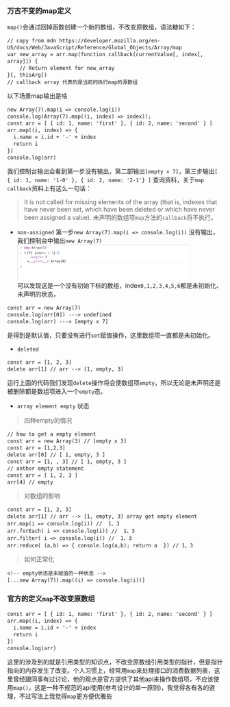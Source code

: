 ### 万古不变的map定义
`map()`会通过回掉函数创建一个新的数组，不改变原数组，语法糖如下：

```
// copy from mdn https://developer.mozilla.org/en-US/docs/Web/JavaScript/Reference/Global_Objects/Array/map
var new_array = arr.map(function callback(currentValue[, index[, array]]) {
    // Return element for new_array
}[, thisArg])
// callback array 代表的是当前的执行map的源数组

```
以下场景map输出是啥
```
new Array(7).map(i => console.log(i))
console.log(Array(7).map((i, index) => index));
const arr = [ { id: 1, name: 'first' }, { id: 2, name: 'second' } ]
arr.map((i, index) => {
  i.name = i.id + '-' + index
  return i
})
console.log(arr)
```
我们控制台输出会看到第一步没有输出，第二部输出`[empty × 7]`，第三步输出`[ { id: 1, name: '1-0' }, { id: 2, name: '2-1'} ]`
查询资料，关于`map callback`资料上有这么一句话：
> It is not called for missing elements of the array (that is, indexes that have never been set, which have been deleted or which have never been assigned a value).
未声明的数组项`map`方法的`callback`将不执行。
* `non-assigned`
第一步`new Array(7).map(i => console.log(i))` 没有输出，我们控制台中输出`new Array(7)`<br/>
<img src="./static/img/emptyArray.png" style="width: 400px"/> <br/>
可以发现这是一个没有初始下标的数组，index`0,1,2,3,4,5,6`都是未初始化、未声明的状态，
```
const arr = new Array(7)
console.log(arr[0]) ---> undefined
console.log(arr) ---> [empty x 7]
```
是得到是默认值，只要没有进行`set`赋值操作，这里数组项一直都是未初始化。
* `deleted`
```
const arr = [1, 2, 3]
delete arr[1] // arr --> [1, empty, 3]
```
运行上面的代码我们发现`delete`操作将会使数组项`empty`，所以无论是未声明还是被删除都是数组项进入一个`empty`态。

* `array element empty` 状态
> 四种empty的情况
```
// how to get a empty element
const arr = new Array(3) // [empty x 3]
const arr = [1,2,3]
delete arr[0] // [ 1, empty, 3 ]
const arr = [1, , 3] // [ 1, empty, 3 ]
// anthor empty statement
const arr = [ 1, 2, 3 ]
arr[4] // empty
```
> 对数组的影响
```
const arr = [1, 2, 3]
delete arr[1] // arr --> [1, empty, 3] array get empty element
arr.map(i => console.log(i)) //  1、3
arr.forEach( i => console.log(i)) //  1、3
arr.filter( i => console.log(i)) //  1、3
arr.reduce( (a,b) => { console.log(a,b); return a  }) // 1、3
```

> 如何正常化
```
<!-- empty状态是未赋值的一种状态 -->
[...new Array(7)].map((i) => console.log(i))]
```

### 官方的定义`map`不改变原数组

```
const arr = [ { id: 1, name: 'first' }, { id: 2, name: 'second' } ]
arr.map((i, index) => {
  i.name = i.id + '-' + index
  return i
})
console.log(arr)
```
这里的涉及到的就是引用类型的知识点，不改变原数组引用类型的指针，但是指针指向的内存发生了改变。个人习惯上，经常用`map`来处理接口的消费数据列表，这里曾经跟同事有过讨论，他的观点是官方提供了其他api来操作数组项，不应该使用`map()`，这是一种不规范的api使用(参考设计的单一原则)，我觉得各有各的道理，不过写法上我觉得`map`更方便优雅些